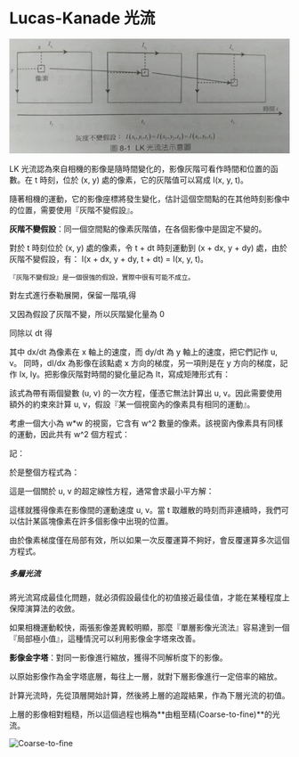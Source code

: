# Lucas-Kanade 光流

![Lucas-Kanade 光流](image/LucasKanade.png)

LK 光流認為來自相機的影像是隨時間變化的，影像灰階可看作時間和位置的函數。在 t 時刻，位於 (x, y) 處的像素，它的灰階值可以寫成 I(x, y, t)。

隨著相機的運動，它的影像座標將發生變化，估計這個空間點的在其他時刻影像中的位置，需要使用『灰階不變假設』。

**灰階不變假設**：同一個空間點的像素灰階值，在各個影像中是固定不變的。

對於 t 時刻位於 (x, y) 處的像素，令 t + dt 時刻運動到 (x + dx, y + dy) 處，由於灰階不變假設，有： I(x + dx, y + dy, t + dt) = I(x, y, t)。

```
『灰階不變假設』是一個很強的假設，實際中很有可能不成立。
```

對左式進行泰勒展開，保留一階項,得

又因為假設了灰階不變，所以灰階變化量為 0

同除以 dt 得

其中 dx/dt 為像素在 x 軸上的速度，而 dy/dt 為 y 軸上的速度，把它們記作 u, v。
同時，dI/dx 為影像在該點處 x 方向的梯度，另一項則是在 y 方向的梯度，記作 Ix, Iy。把影像灰階對時間的變化量記為 It，寫成矩陣形式有：

該式為帶有兩個變數 (u, v) 的一次方程，僅憑它無法計算出 u, v。因此需要使用額外的約束來計算 u, v，假設『某一個視窗內的像素具有相同的運動』。

考慮一個大小為 w*w 的視窗，它含有 w^2 數量的像素。該視窗內像素具有同樣的運動，因此共有 w^2 個方程式：

記：

於是整個方程式為：

這是一個關於 u, v 的超定線性方程，通常會求最小平方解：

這樣就獲得像素在影像間的運動速度 u, v。當 t 取離散的時刻而非連續時，我們可以估計某區塊像素在許多個影像中出現的位置。

由於像素梯度僅在局部有效，所以如果一次反覆運算不夠好，會反覆運算多次這個方程式。

##### 多層光流

將光流寫成最佳化問題，就必須假設最佳化的初值接近最佳值，才能在某種程度上保障演算法的收斂。

如果相機運動較快，兩張影像差異較明顯，那麼『單層影像光流法』容易達到一個『局部極小值』，這種情況可以利用影像金字塔來改善。

**影像金字塔**：對同一影像進行縮放，獲得不同解析度下的影像。

以原始影像作為金字塔底層，每往上一層，就對下層影像進行一定倍率的縮放。

計算光流時，先從頂層開始計算，然後將上層的追蹤結果，作為下層光流的初值。

上層的影像相對粗糙，所以這個過程也稱為**由粗至精(Coarse-to-fine)**的光流。

![Coarse-to-fine](CoarseToFine.png)